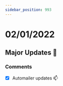 ```yaml
---
sidebar_position: 993
---
```


# 02/01/2022

## Major Updates :rocket:

### Comments

- [X] Automailer updates :mailbox: